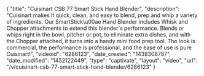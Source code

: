 {
    "title": "Cuisinart CSB 77 Smart Stick Hand Blender",
    "description": "Cuisinart makes it quick, clean, and easy to blend, prep and whip a variety of ingredients. Our SmartStick\u00ae Hand Blender includes Whisk and Chopper attachments to extend this blender's performance. Blends or whips right in the bowl, pitcher or pot, to eliminate extra dishes, and with the Chopper attached, it turns into a handy mini food prep tool. The look is commercial, the performance is professional, and the ease of use is pure Cuisinart!",
    "videoid": "6286123",
    "date_created": "1438308787",
    "date_modified": "1452122449",
    "type": "captivate",
    "layout": "video",
    "url": "\/v\/cuisinart-csb-77-smart-stick-hand-blender\/6286123"
}